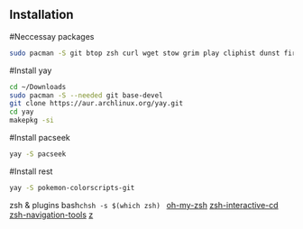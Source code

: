 ## Installation

#Neccessay packages
```bash
sudo pacman -S git btop zsh curl wget stow grim play cliphist dunst firefox-developer-edition kitty neovim nwg-look rofi waybar unzip swww swaybg thunar tree zed blueberry eslint_d eza eslint-language-server nm-connection-editor prettier reflector tidy rubucop ruby ruby-irb fzf
```

#Install yay
```bash
cd ~/Downloads
sudo pacman -S --needed git base-devel
git clone https://aur.archlinux.org/yay.git
cd yay
makepkg -si
```

#Install pacseek
```bash
yay -S pacseek
```

#Install rest
```bash
yay -S pokemon-colorscripts-git 
```

zsh & plugins 
bash```chsh -s $(which zsh) ```
[oh-my-zsh](https://ohmyz.sh/#install)
[zsh-interactive-cd](https://github.com/mrjohannchang/zsh-interactive-cd)
[zsh-navigation-tools](https://github.com/z-shell/zsh-navigation-tools)
[z](https://github.com/ohmyzsh/ohmyzsh/tree/master/plugins/z)
